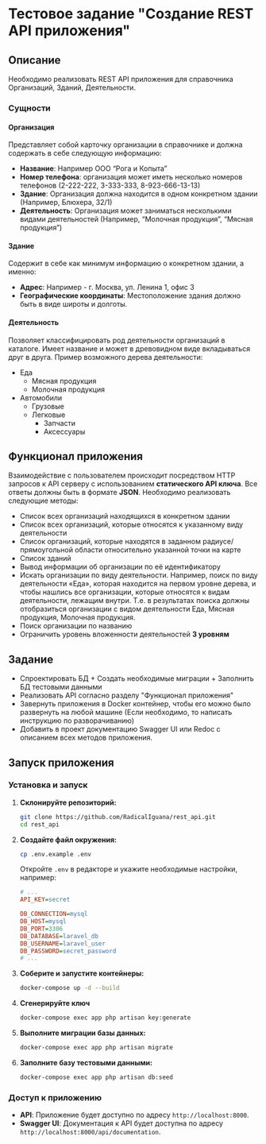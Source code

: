 # Тестовое задание "Создание REST API приложения"

## Описание

Необходимо реализовать REST API приложения для справочника Организаций, Зданий, Деятельности.

### Сущности

#### Организация
Представляет собой карточку организации в справочнике и должна содержать в себе следующую информацию:
- **Название**: Например ООО “Рога и Копыта”
- **Номер телефона**: организация может иметь несколько номеров телефонов (2-222-222, 3-333-333, 8-923-666-13-13)
- **Здание**: Организация должна находится в одном конкретном здании (Например, Блюхера, 32/1)
- **Деятельность**: Организация может заниматься несколькими видами деятельностей (Например, “Молочная продукция”, “Мясная продукция”)

#### Здание
Содержит в себе как минимум информацию о конкретном здании, а именно:
- **Адрес**: Например - г. Москва, ул. Ленина 1, офис 3
- **Географические координаты**: Местоположение здания должно быть в виде широты и долготы.

#### Деятельность
Позволяет классифицировать род деятельности организаций в каталоге. Имеет название и может в древовидном виде вкладываться друг в друга. Пример возможного дерева деятельности:
- Еда
    - Мясная продукция
    - Молочная продукция
- Автомобили
    - Грузовые
    - Легковые
        - Запчасти
        - Аксессуары

## Функционал приложения

Взаимодействие с пользователем происходит посредством HTTP запросов к API серверу с использованием **статического API ключа**. Все ответы должны быть в формате **JSON**. Необходимо реализовать следующие методы:

- Список всех организаций находящихся в конкретном здании
- Список всех организаций, которые относятся к указанному виду деятельности
- Список организаций, которые находятся в заданном радиусе/прямоугольной области относительно указанной точки на карте
- Список зданий
- Вывод информации об организации по её идентификатору
- Искать организации по виду деятельности. Например, поиск по виду деятельности «Еда», которая находится на первом уровне дерева, и чтобы нашлись все организации, которые относятся к видам деятельности, лежащим внутри. Т.е. в результатах поиска должны отобразиться организации с видом деятельности Еда, Мясная продукция, Молочная продукция.
- Поиск организации по названию
- Ограничить уровень вложенности деятельностей **3 уровням**

## Задание

- Спроектировать БД + Создать необходимые миграции + Заполнить БД тестовыми данными
- Реализовать API согласно разделу "Функционал приложения"
- Завернуть приложения в Docker контейнер, чтобы его можно было развернуть на любой машине (Если необходимо, то написать инструкцию по разворачиванию)
- Добавить в проект документацию Swagger UI или Redoc с описанием всех методов приложения.

## Запуск приложения

### Установка и запуск

1.  **Склонируйте репозиторий:**
    ```bash
    git clone https://github.com/RadicalIguana/rest_api.git
    cd rest_api
    ```

2.  **Создайте файл окружения:**
    ```bash
    cp .env.example .env
    ```
    Откройте `.env` в редакторе и укажите необходимые настройки, например:
    ```ini
    # ...
    API_KEY=secret
    
    DB_CONNECTION=mysql
    DB_HOST=mysql
    DB_PORT=3306
    DB_DATABASE=laravel_db
    DB_USERNAME=laravel_user
    DB_PASSWORD=secret_password
    # ...
    ```

3.  **Соберите и запустите контейнеры:**
    ```bash
    docker-compose up -d --build
    ```
3. **Сгенерируйте ключ**
    ```bash
    docker-compose exec app php artisan key:generate
    ```
4.  **Выполните миграции базы данных:**
    ```bash
    docker-compose exec app php artisan migrate
    ```

5.  **Заполните базу тестовыми данными:**
    ```bash
    docker-compose exec app php artisan db:seed
    ```

### Доступ к приложению

- **API**: Приложение будет доступно по адресу `http://localhost:8000`.
- **Swagger UI**: Документация к API будет доступна по адресу `http://localhost:8000/api/documentation`.

